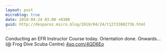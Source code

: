 ```yaml
---
layout: post
microblog: true
date: 2010-04-24 03:00 +0300
guid: http://desparoz.micro.blog/2010/04/24/t12733802736.html
---
```

Conducting an EFR Instructor Course today. Orientation done. Onwards... (@ Frog Dive Scuba Centre) [4sq.com/4QD6Eo](http://4sq.com/4QD6Eo)
